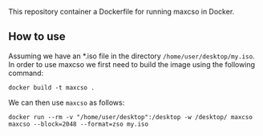 This repository container a Dockerfile for running maxcso in Docker.

## How to use

Assuming we have an *.iso file in the directory `/home/user/desktop/my.iso`.
In order to use maxcso we first need to build the image using the following
command:

`docker build -t maxcso .`

We can then use `maxcso` as follows:

`docker run --rm -v "/home/user/desktop":/desktop -w /desktop/ maxcso maxcso --block=2048 --format=zso my.iso`
